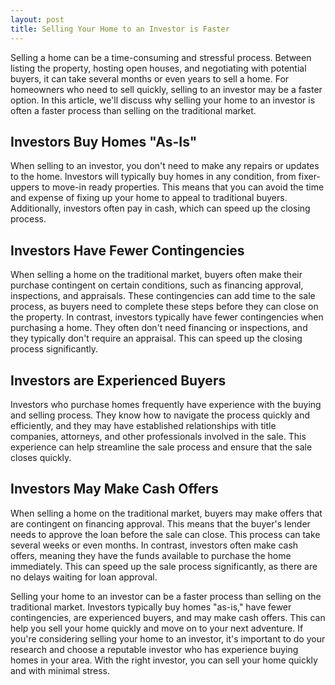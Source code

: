 ```yaml
---
layout: post
title: Selling Your Home to an Investor is Faster
---
```

Selling a home can be a time-consuming and stressful process. Between listing the property, hosting open houses, and negotiating with potential buyers, it can take several months or even years to sell a home. For homeowners who need to sell quickly, selling to an investor may be a faster option. In this article, we'll discuss why selling your home to an investor is often a faster process than selling on the traditional market.

## Investors Buy Homes "As-Is"
When selling to an investor, you don't need to make any repairs or updates to the home. Investors will typically buy homes in any condition, from fixer-uppers to move-in ready properties. This means that you can avoid the time and expense of fixing up your home to appeal to traditional buyers. Additionally, investors often pay in cash, which can speed up the closing process.

## Investors Have Fewer Contingencies
When selling a home on the traditional market, buyers often make their purchase contingent on certain conditions, such as financing approval, inspections, and appraisals. These contingencies can add time to the sale process, as buyers need to complete these steps before they can close on the property. In contrast, investors typically have fewer contingencies when purchasing a home. They often don't need financing or inspections, and they typically don't require an appraisal. This can speed up the closing process significantly.

## Investors are Experienced Buyers
Investors who purchase homes frequently have experience with the buying and selling process. They know how to navigate the process quickly and efficiently, and they may have established relationships with title companies, attorneys, and other professionals involved in the sale. This experience can help streamline the sale process and ensure that the sale closes quickly.

## Investors May Make Cash Offers
When selling a home on the traditional market, buyers may make offers that are contingent on financing approval. This means that the buyer's lender needs to approve the loan before the sale can close. This process can take several weeks or even months. In contrast, investors often make cash offers, meaning they have the funds available to purchase the home immediately. This can speed up the sale process significantly, as there are no delays waiting for loan approval.

Selling your home to an investor can be a faster process than selling on the traditional market. Investors typically buy homes "as-is," have fewer contingencies, are experienced buyers, and may make cash offers. This can help you sell your home quickly and move on to your next adventure. If you're considering selling your home to an investor, it's important to do your research and choose a reputable investor who has experience buying homes in your area. With the right investor, you can sell your home quickly and with minimal stress.